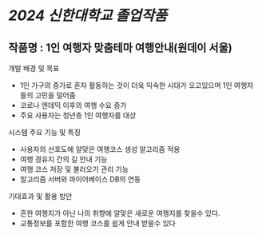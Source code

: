 # *2024 신한대학교 졸업작품*

## 작품명 : 1인 여행자 맞춤테마 여행안내(원데이 서울)

개발 배경 및 목표
- 1인 가구의 증가로 혼자 활동하는 것이 더욱 익숙한 시대가 오고있으며 1인 여행자 들의 고민을 덜어줌
- 코로나 엔데믹 이후의 여행 수요 증가
- 주요 사용자는 청년층 1인 여행자를 대상

시스템 주요 기능 및 특징
- 사용자의 선호도에 알맞은 여행코스 생성 알고리즘 적용
- 여행 경유지 간의 길 안내 기능
- 여행 코스 저장 및 불러오기 관리 기능
- 알고리즘 서버와 파이어베이스 DB의 연동

기대효과 및 활용 방안 
- 흔한 여행지가 아닌 나의 취향에 알맞은 새로운 여행지를 찾을수 있다.
-  교통정보를 포함한 여행 코스를 쉽게 안내 받을수 있다
  
